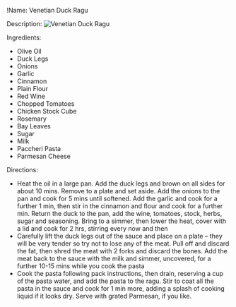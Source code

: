 !Name: Venetian Duck Ragu

Description:
![Venetian Duck Ragu](https://www.themealdb.com/images/media/meals/qvrwpt1511181864.jpg "Venetian Duck Ragu")

Ingredients:
- Olive Oil
- Duck Legs
- Onions
- Garlic
- Cinnamon
- Plain Flour
- Red Wine
- Chopped Tomatoes
- Chicken Stock Cube
- Rosemary
- Bay Leaves
- Sugar
- Milk
- Paccheri Pasta
- Parmesan Cheese

Directions:
- Heat the oil in a large pan. Add the duck legs and brown on all sides for about 10 mins. Remove to a plate and set aside. Add the onions to the pan and cook for 5 mins until softened. Add the garlic and cook for a further 1 min, then stir in the cinnamon and flour and cook for a further min. Return the duck to the pan, add the wine, tomatoes, stock, herbs, sugar and seasoning. Bring to a simmer, then lower the heat, cover with a lid and cook for 2 hrs, stirring every now and then
- Carefully lift the duck legs out of the sauce and place on a plate – they will be very tender so try not to lose any of the meat. Pull off and discard the fat, then shred the meat with 2 forks and discard the bones. Add the meat back to the sauce with the milk and simmer, uncovered, for a further 10-15 mins while you cook the pasta
- Cook the pasta following pack instructions, then drain, reserving a cup of the pasta water, and add the pasta to the ragu. Stir to coat all the pasta in the sauce and cook for 1 min more, adding a splash of cooking liquid if it looks dry. Serve with grated Parmesan, if you like.
